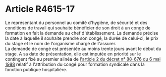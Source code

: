 # Article R4615-17

Le représentant du personnel au comité d'hygiène, de sécurité et des conditions de travail qui souhaite bénéficier de son droit à un congé de formation en fait la demande au chef d'établissement. La demande précise la date à laquelle il souhaite prendre son congé, la durée de celui-ci, le prix du stage et le nom de l'organisme chargé de l'assurer.   
La demande de congé est présentée au moins trente jours avant le début du stage. A sa date de présentation, elle est imputée en priorité sur le contingent fixé au premier alinéa de [l'article 2 du décret n° 88-676 du 6 mai 1988][1] relatif à l'attribution du congé pour formation syndicale dans la fonction publique hospitalière.

 [1]: /affichTexteArticle.do?cidTexte=JORFTEXT000000501458&idArticle=LEGIARTI000006703774&dateTexte=&categorieLien=cid